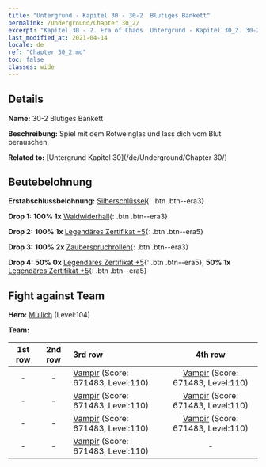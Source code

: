 ```yaml
---
title: "Untergrund - Kapitel 30 - 30-2  Blutiges Bankett"
permalink: /Underground/Chapter 30_2/
excerpt: "Kapitel 30 - 2. Era of Chaos  Untergrund - Kapitel 30_2. 30-2  Blutiges Bankett"
last_modified_at: 2021-04-14
locale: de
ref: "Chapter 30_2.md"
toc: false
classes: wide
---
```


## Details

 **Name:** 30-2  Blutiges Bankett

 **Beschreibung:**       Spiel mit dem Rotweinglas und lass dich vom Blut berauschen.

 **Related to:** [Untergrund Kapitel 30](/de/Underground/Chapter 30/)

## Beutebelohnung

 **Erstabschlussbelohnung:** [Silberschlüssel](/de/Items/con_693/){: .btn .btn--era3}

 **Drop 1:** **100% 1x** [Waldwiderhall](/de/Items/her_465/){: .btn .btn--era3}

 **Drop 2:** **100% 1x** [Legendäres Zertifikat +5](/de/Items/mat_102/){: .btn .btn--era5}

 **Drop 3:** **100% 2x** [Zauberspruchrollen](/de/Items/con_694/){: .btn .btn--era3}

 **Drop 4:** **50% 0x** [Legendäres Zertifikat +5](/de/Items/mat_102/){: .btn .btn--era5}, **50% 1x** [Legendäres Zertifikat +5](/de/Items/mat_102/){: .btn .btn--era5}


## Fight against Team
 **Hero:** [Mullich](/de/heroes/Mullich/) (Level:104)

 **Team:**


  | 1st row | 2nd row | 3rd row | 4th row |
  |:----:|:----:|:----|:----:|
  | - | - | [Vampir](/de/units/Vampire/) (Score: 671483, Level:110)  | [Vampir](/de/units/Vampire/) (Score: 671483, Level:110)  |
  | - | - | [Vampir](/de/units/Vampire/) (Score: 671483, Level:110)  | [Vampir](/de/units/Vampire/) (Score: 671483, Level:110)  |
  | - | - | [Vampir](/de/units/Vampire/) (Score: 671483, Level:110)  | [Vampir](/de/units/Vampire/) (Score: 671483, Level:110)  |
  | - | - | [Vampir](/de/units/Vampire/) (Score: 671483, Level:110)  | - |


